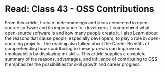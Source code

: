 # Read: Class 43 - OSS Contributions

From this article, I retain understandings and ideas connected to open-source software and its importance for developers. I comprehend what open-source software is and how many people create it. I also Learn about the reasons that cause people, especially developers, to play a role in open-sourcing projects. The reading also talked about the Career Benefits of comprehending how contributing to these projects can improve our employability by displaying my skills. This article supplies a complete summary of the reasons, advantages, and influence of contributing to OSS. It emphasizes the possibilities for skill growth and career progress.
